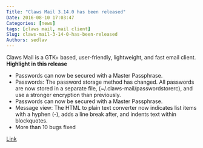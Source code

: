 ```yaml
---
Title: "Claws Mail 3.14.0 has been released"
Date: 2016-08-10 17:03:47
Categories: [news]
tags: [claws mail, mail client]
Slug: claws-mail-3-14-0-has-been-released
Authors: sedlav
---
```


Claws Mail is a GTK+ based, user-friendly, lightweight, and fast email client.
**Highlight in this release**

*  Passwords can now be secured with a Master Passphrase.
*  Passwords: The password storage method has changed. All passwords are now stored in a separate file, (~/.claws-mail/passwordstorerc), and use a stronger encryption than previously.
*  Passwords can now be secured with a Master Passphrase.
*  Message view: The HTML to plain text converter now indicates list items with a hyphen (-), adds a line break after, and indents text within blockquotes.
* More than 10 bugs fixed

[Link](http://www.claws-mail.org/news.php)

